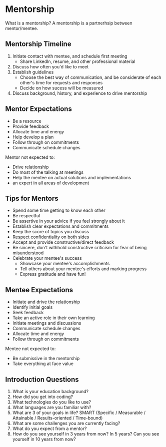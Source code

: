 # Mentorship

What is a mentorship? A mentorship is a partnerhsip between mentor/mentee.

## Mentorship Timeline

1. Initiate contact with mentee, and schedule first meeting
    * Share LinkedIn, resume, and other professional material
2. Discuss how often you'd like to meet
3. Establish guidelines
    * Choose the best way of communication, and be considerate of each other's time for requests and responses
    * Decide on how sucess will be measured
4. Discuss background, history, and experience to drive mentorship

## Mentor Expectations

* Be a resource
* Provide feedback
* Allocate time and energy
* Help develop a plan
* Follow through on commitments
* Communicate schedule changes

Mentor not expected to:

* Drive relationship
* Do most of the talking at meetings
* Help the mentee on actual solutions and implementations
*  an expert in all areas of development

## Tips for Mentors

* Spend some time getting to know each other
* Be respectful
* Be assertive in your advice if you feel strongly about it
* Establish clear expectations and commitments
* Keep the score of topics you discuss
* Respect confidentiality on both sides
* Accept and provide constructive/direct feedback
* Be sincere, don't withhold constructive criticism for fear of being misunderstood
* Celebrate your mentee's success
    * Showcase your mentee's accomplishments
    * Tell others about your mentee's efforts and marking progress
    * Express gratitude and have fun!

## Mentee Expectations

* Initiate and drive the relationship
* Identify initial goals
* Seek feedback
* Take an active role in their own learning
* Initiate meetings and discussions
* Communicate schedule changes
* Allocate time and energy
* Follow through on commitments

Mentee not expected to:

* Be submissive in the mentorship
* Take everything at face value

## Introduction Questions

1. What is your education background?
2. How did you get into coding?
3. What technologies do you like to use?
4. What languages are you familiar with?
5. What are 3 of your goals in life? SMART (Specific / Measurable / Attainable / Results-oriented / Time-bound)
6. What are some challenges you are currently facing?
7. What do you expect from a mentor?
8. How do you see yourself in 3 years from now? In 5 years? Can you see yourself in 10 years from now?